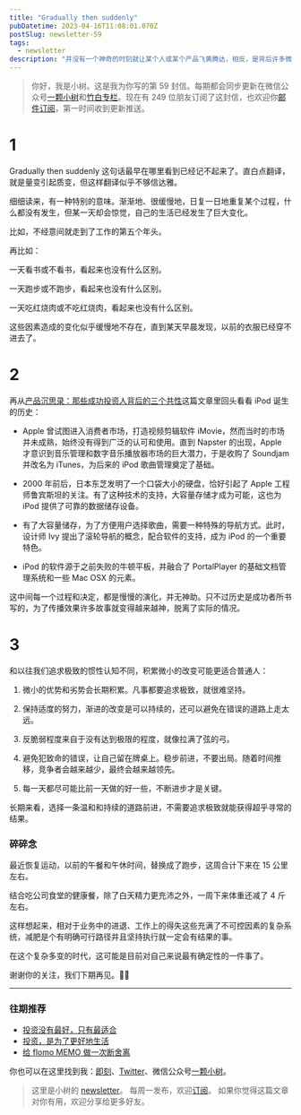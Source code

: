 ```yaml
---
title: "Gradually then suddenly"
pubDatetime: 2023-04-16T11:08:01.070Z
postSlug: newsletter-59
tags:
  - newsletter
description: "并没有一个神奇的时刻就让某个人或某个产品飞黄腾达，相反，是背后许多微小的努力累积起来的效应带来了看似石破天惊的一跃。"
---
```


> 你好，我是小树。这是我为你写的第 59 封信。每期都会同步更新在微信公众号[一颗小树](https://weixin.sogou.com/weixin?query=a_warm_tree)和[竹白专栏](https://xiaoshu.zhubai.love)。现在有 249 位朋友订阅了这封信，也欢迎你[邮件订阅](https://xiaoshu.zhubai.love)，第一时间收到更新推送。

# 1

Gradually then suddenly 这句话最早在哪里看到已经记不起来了。直白点翻译，就是量变引起质变，但这样翻译似乎不够信达雅。

细细读来，有一种特别的意味。渐渐地、很缓慢地，日复一日地重复某个过程，什么都没有发生，但某一天却会惊觉，自己的生活已经发生了巨大变化。

比如，不经意间就走到了工作的第五个年头。

再比如：

一天看书或不看书，看起来也没有什么区别。

一天跑步或不跑步，看起来也没有什么区别。

一天吃红烧肉或不吃红烧肉，看起来也没有什么区别。

这些因素造成的变化似乎缓慢地不存在，直到某天早晨发现，以前的衣服已经穿不进去了。

# 2

再从[产品沉思录：那些成功投资人背后的三个共性](https://mp.weixin.qq.com/s?__biz=MzkyNjM1ODA2MA==&mid=2247484948&idx=1&sn=f748af4ca2357a3da6ae8a9d37691f33&chksm=c239c957f54e40412cdc24f8b6d449a72d15411d4455d626331b8484fec4cd4aa8d16c27184b&mpshare=1&scene=1&srcid=0324TmEKwGwTZlqLO6n2Ttvf&sharer_sharetime=1679640049808&sharer_shareid=4c63140522fe404b48188e25cc789c37#rd)这篇文章里回头看看 iPod 诞生的历史：

- Apple 曾试图进入消费者市场，打造视频剪辑软件 iMovie，然而当时的市场并未成熟，始终没有得到广泛的认可和使用。直到 Napster 的出现，Apple 才意识到音乐管理和数字音乐播放器市场的巨大潜力，于是收购了 Soundjam 并改名为 iTunes，为后来的 iPod 歌曲管理奠定了基础。

- 2000 年前后，日本东芝发明了一个口袋大小的硬盘，恰好引起了 Apple 工程师鲁宾斯坦的关注。有了这种技术的支持，大容量存储才成为可能，这也为 iPod 提供了可靠的数据储存设备。

- 有了大容量储存，为了方便用户选择歌曲，需要一种特殊的导航方式。此时，设计师 Ivy 提出了滚轮导航的概念，配合软件的支持，成为 iPod 的一个重要特色。

- iPod 的软件源于之前失败的牛顿平板，并融合了 PortalPlayer 的基础文档管理系统和一些 Mac OSX 的元素。

这中间每一个过程和决定，都是慢慢的演化，并无神助。只不过历史是成功者所书写的，为了传播效果许多故事就变得越来越神，脱离了实际的情况。

# 3

和以往我们追求极致的惯性认知不同，积累微小的改变可能更适合普通人：

1. 微小的优势和劣势会长期积累。凡事都要追求极致，就很难坚持。

2. 保持适度的努力，渐进的改变是可以持续的，还可以避免在错误的道路上走太远。

3. 反脆弱程度来自于没有达到极限的程度，就像拉满了弦的弓。

4. 避免犯致命的错误，让自己留在牌桌上。稳步前进，不要出局。随着时间推移，竞争者会越来越少，最终会越来越领先。

5. 每一天都尽可能比前一天做的好一些，不断进步才是关键。

长期来看，选择一条温和和持续的道路前进，不需要追求极致就能获得超乎寻常的结果。

### 碎碎念

最近恢复运动，以前的午餐和午休时间，替换成了跑步，这周合计下来在 15 公里左右。

结合吃公司食堂的健康餐，除了白天精力更充沛之外，一周下来体重还减了 4 斤左右。

这样想起来，相对于业务中的进退、工作上的得失这些充满了不可控因素的复杂系统，减肥是个有明确可行路径并且坚持执行就一定会有结果的事。

在这个复杂多变的时代，这可能是目前对自己来说最有确定性的一件事了。

谢谢你的关注，我们下期再见。👋🏻

---

### 往期推荐

- [投资没有最好，只有最适合](https://mp.weixin.qq.com/s/IVjw6-6rc7ehsxTRzqt_hw)
- [投资，是为了更好地生活](https://mp.weixin.qq.com/s/8eUIjn0mmlI2CQY7lpl8eg)
- [给 flomo MEMO 做一次断舍离](https://mp.weixin.qq.com/s/L6DVfyfhCOqEcDLH31giAw)

你也可以在这里找到我：[即刻](https://okjk.co/3Vsn5T)、[Twitter](https://twitter.com/yeshu_in_future)、微信公众号[一颗小树](https://weixin.sogou.com/weixin?query=a_warm_tree)。

> 这里是小树的 [newsletter](https://xiaoshu.zhubai.love)。 每周一发布，欢迎[订阅](https://xiaoshu.zhubai.love)。
> 如果你觉得这篇文章对你有用，欢迎分享给更多好友。
